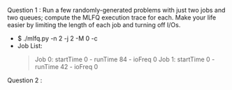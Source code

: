 Question 1 : Run a few randomly-generated problems with just two jobs and two queues; compute the MLFQ execution trace for each. Make your life easier by limiting the length of each job and turning off I/Os.
- $ ./mlfq.py -n 2 -j 2 -M 0 -c
- Job List:
  > Job  0: startTime   0 - runTime  84 - ioFreq   0
  > Job  1: startTime   0 - runTime  42 - ioFreq   0

Question 2 : 
